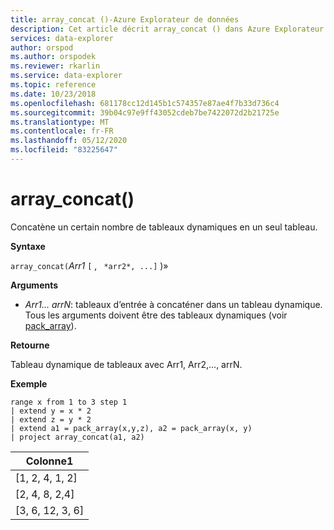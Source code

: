 ```yaml
---
title: array_concat ()-Azure Explorateur de données
description: Cet article décrit array_concat () dans Azure Explorateur de données.
services: data-explorer
author: orspod
ms.author: orspodek
ms.reviewer: rkarlin
ms.service: data-explorer
ms.topic: reference
ms.date: 10/23/2018
ms.openlocfilehash: 681178cc12d145b1c574357e87ae4f7b33d736c4
ms.sourcegitcommit: 39b04c97e9ff43052cdeb7be7422072d2b21725e
ms.translationtype: MT
ms.contentlocale: fr-FR
ms.lasthandoff: 05/12/2020
ms.locfileid: "83225647"
---
```

# <a name="array_concat"></a>array_concat()

Concatène un certain nombre de tableaux dynamiques en un seul tableau.

**Syntaxe**

`array_concat(`*Arr1* `[` , ` *arr2*, ...]` )»

**Arguments**

* *Arr1... arrN*: tableaux d’entrée à concaténer dans un tableau dynamique. Tous les arguments doivent être des tableaux dynamiques (voir [pack_array](packarrayfunction.md)). 

**Retourne**

Tableau dynamique de tableaux avec Arr1, Arr2,..., arrN.

**Exemple**

<!-- csl: https://help.kusto.windows.net:443/Samples -->
```kusto
range x from 1 to 3 step 1
| extend y = x * 2
| extend z = y * 2
| extend a1 = pack_array(x,y,z), a2 = pack_array(x, y)
| project array_concat(a1, a2)
```

|Colonne1|
|---|
|[1, 2, 4, 1, 2]|
|[2, 4, 8, 2,4]|
|[3, 6, 12, 3, 6]|

